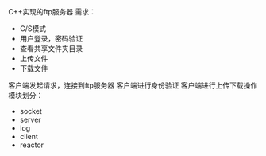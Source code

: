 C++实现的ftp服务器
需求：
- C/S模式
- 用户登录，密码验证
- 查看共享文件夹目录
- 上传文件
- 下载文件

客户端发起请求，连接到ftp服务器
客户端进行身份验证
客户端进行上传下载操作
模块划分：
- socket
- server
- log
- client
- reactor
